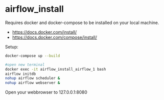 # airflow_install

Requires docker and docker-compose to be installed on your local machine.

* https://docs.docker.com/install/
* https://docs.docker.com/compose/install/

Setup:
```bash
docker-compose up --build

#open new terminal
docker exec -it airflow_install_airflow_1 bash
airflow initdb
nohup airflow scheduler &
nohup airflow webserver &
```
Open your webbrowser to 127.0.0.1:8080

